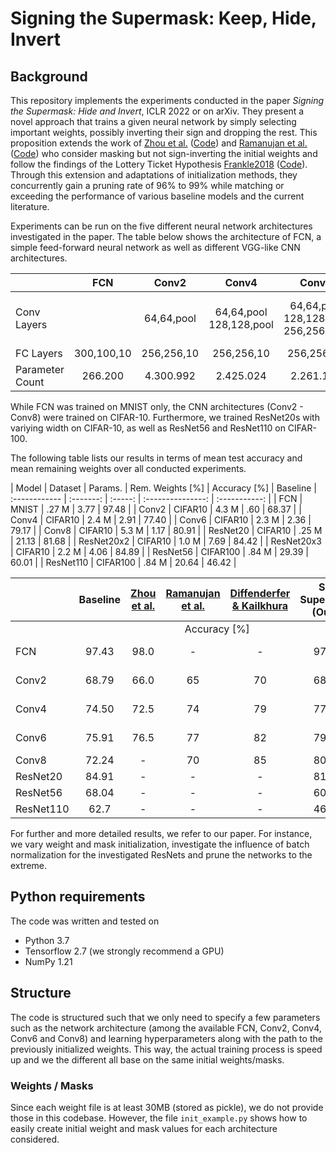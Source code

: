 # Signing the Supermask: Keep, Hide, Invert

## Background
This repository implements the experiments conducted in the paper *Signing the Supermask: Hide and Invert*, ICLR 2022 or on arXiv.
They present a novel approach that trains a given neural network by simply selecting important weights, possibly inverting their sign and dropping the rest.
This proposition extends the work of [Zhou et al.](https://arxiv.org/abs/1905.01067) ([Code](https://github.com/uber-research/deconstructing-lottery-tickets)) and [Ramanujan et al.](https://arxiv.org/abs/1911.13299) ([Code](https://github.com/allenai/hidden-networks)) who consider masking but not sign-inverting the initial weights and follow the findings of the Lottery Ticket Hypothesis [Frankle2018](https://arxiv.org/abs/1803.03635) ([Code](https://github.com/google-research/lottery-ticket-hypothesis)).
Through this extension and adaptations of initialization methods, they concurrently gain a pruning rate of 96% to 99% while matching or exceeding the performance of various baseline models and the current literature.

Experiments can be run on the five different neural network architectures investigated in the paper. The table below shows the architecture of FCN, a simple feed-forward neural network as well as different VGG-like CNN architectures.

|             | FCN | Conv2 | Conv4 | Conv6 | Conv8 |
|------------ | :-: | :---: | :---: | :---: | :---: |
| Conv <br/> Layers | | 64,64,pool | 64,64,pool <br/> 128,128,pool | 64,64,pool <br/> 128,128,pool <br/> 256,256,pool | 64,64,pool <br/> 128,128,pool <br/> 256,256,pool <br/> 512,512,pool |
| FC Layers | 300,100,10 | 256,256,10 | 256,256,10 | 256,256,10 | 256,256,10 |
| Parameter Count | 266.200 | 4.300.992 | 2.425.024 | 2.261.184 | 5.275.840 |

While FCN was trained on MNIST only, the CNN architectures (Conv2 - Conv8) were trained on CIFAR-10.
Furthermore, we trained ResNet20s with variying width on CIFAR-10, as well as ResNet56 and ResNet110 on CIFAR-100. 

The following table lists our results in terms of mean test accuracy and mean remaining weights over all conducted experiments.

| Model         | Dataset   | Params. | Rem. Weights [%]  | Accuracy [%]  | Baseline
| :------------ | :-------: | :-----: | :---------------: | :-----------: |
| FCN           | MNIST     | .27 M   | 3.77              | 97.48         |
| Conv2         | CIFAR10   | 4.3 M   | .60               | 68.37         |
| Conv4         | CIFAR10   | 2.4 M   | 2.91              | 77.40         |
| Conv6         | CIFAR10   | 2.3 M   | 2.36              | 79.17         |
| Conv8         | CIFAR10   | 5.3 M   | 1.17              | 80.91         |
| ResNet20      | CIFAR10   | .25 M   | 21.13             | 81.68         |
| ResNet20x2    | CIFAR10   | 1.0 M   | 7.69              | 84.42         |
| ResNet20x3    | CIFAR10   | 2.2 M   | 4.06              | 84.89         |
| ResNet56      | CIFAR100  | .84 M   | 29.39             | 60.01         |
| ResNet110     | CIFAR100  | .84 M   | 20.64             | 46.42         |

  
  |       |       Baseline       |      [Zhou et al.](https://arxiv.org/abs/1905.01067)      | [Ramanujan et al.](https://arxiv.org/abs/1911.13299) | [Diffenderfer & Kailkhura](https://arxiv.org/abs/2103.09377) |    Sig. Supermask (Ours)   |  [Zhou et al.](https://arxiv.org/abs/1905.01067)   |        [Ramanujan et al.](https://arxiv.org/abs/1911.13299)        | [Diffenderfer & Kailkhura](https://arxiv.org/abs/2103.09377) |   Sig. Supermask (Ours)   |
|:------|:--------------------:|:--------------:|:----:|:-----:|:--------------------:|:-------:|:------------------:|:-----:|:-------------------:|
|  <td colspan="5" style="text-align: center;">Accuracy \[%\]</td>       <td colspan="4" style="text-align: center;">Rem. Weights \[%\]</td> |
| FCN   | 97.43  |      98.0      |  \-  |  \-   | 97.48  | 11 - 93 |         \-         |  \-   | 3.77  |
| Conv2 | 68.79  |      66.0      |  65  |  70   | 68.37  | 11 - 93 |         10         |  10   | 0.60  |
| Conv4 | 74.50  |      72.5      |  74  |  79   | 77.40  | 11 - 93 |         10         |  10   |  2.91 |
| Conv6 | 75.91  |      76.5      |  77  |  82   | 79.17  | 11 - 93 |         10         |  10   |  2.36 |
| Conv8 | 72.24  |       \-       |  70  |  85   | 80.91  |   \-    |         10         |  10   |  1.17 |
| ResNet20 | 84.91  |      \-      |  \-  |  \-   | 81.68  | \- |         \-         |  \-   |  21.13 |
| ResNet56 | 68.04  |      \-      |  \-  |  \-   | 60.01  | \- |         \-         |  \-   |  29.39 |
| ResNet110 | 62.7  |      \-      |  \-  |  \-   | 46.42  | \- |         \-         |  \-   |  20.64 |

For further and more detailed results, we refer to our paper. For instance, we vary weight and mask initialization, investigate the influence of batch normalization for the investigated ResNets and prune the networks to the extreme.

## Python requirements

The code was written and tested on

- Python 3.7
- Tensorflow 2.7 (we strongly recommend a GPU)
- NumPy 1.21


## Structure

The code is structured such that we only need to specify a few parameters such as the network architecture (among the available FCN, Conv2, Conv4, Conv6 and Conv8) and learning hyperparameters along with the path to the previously initialized weights. This way, the actual training process is speed up and we the different all base on the same initial weights/masks.

### Weights / Masks

Since each weight file is at least 30MB (stored as pickle), we do not provide those in this codebase. However, the file `init_example.py` shows how to easily create initial weight and mask values for each architecture considered.


